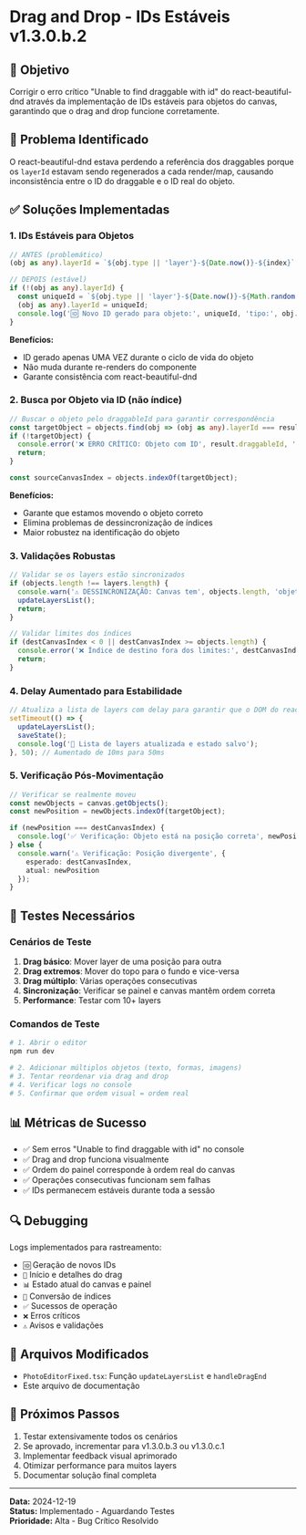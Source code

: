 # Drag and Drop - IDs Estáveis v1.3.0.b.2

## 🎯 Objetivo
Corrigir o erro crítico "Unable to find draggable with id" do react-beautiful-dnd através da implementação de IDs estáveis para objetos do canvas, garantindo que o drag and drop funcione corretamente.

## 🐛 Problema Identificado
O react-beautiful-dnd estava perdendo a referência dos draggables porque os `layerId` estavam sendo regenerados a cada render/map, causando inconsistência entre o ID do draggable e o ID real do objeto.

## ✅ Soluções Implementadas

### 1. IDs Estáveis para Objetos
```typescript
// ANTES (problemático)
(obj as any).layerId = `${obj.type || 'layer'}-${Date.now()}-${index}`;

// DEPOIS (estável)
if (!(obj as any).layerId) {
  const uniqueId = `${obj.type || 'layer'}-${Date.now()}-${Math.random().toString(36).substr(2, 9)}`;
  (obj as any).layerId = uniqueId;
  console.log('🆔 Novo ID gerado para objeto:', uniqueId, 'tipo:', obj.type);
}
```

**Benefícios:**
- ID gerado apenas UMA VEZ durante o ciclo de vida do objeto
- Não muda durante re-renders do componente
- Garante consistência com react-beautiful-dnd

### 2. Busca por Objeto via ID (não índice)
```typescript
// Buscar o objeto pelo draggableId para garantir correspondência
const targetObject = objects.find(obj => (obj as any).layerId === result.draggableId);
if (!targetObject) {
  console.error('❌ ERRO CRÍTICO: Objeto com ID', result.draggableId, 'não encontrado no canvas');
  return;
}

const sourceCanvasIndex = objects.indexOf(targetObject);
```

**Benefícios:**
- Garante que estamos movendo o objeto correto
- Elimina problemas de dessincronização de índices
- Maior robustez na identificação do objeto

### 3. Validações Robustas
```typescript
// Validar se os layers estão sincronizados
if (objects.length !== layers.length) {
  console.warn('⚠️ DESSINCRONIZAÇÃO: Canvas tem', objects.length, 'objetos mas painel tem', layers.length, 'layers');
  updateLayersList();
  return;
}

// Validar limites dos índices
if (destCanvasIndex < 0 || destCanvasIndex >= objects.length) {
  console.error('❌ Índice de destino fora dos limites:', destCanvasIndex, 'array length:', objects.length);
  return;
}
```

### 4. Delay Aumentado para Estabilidade
```typescript
// Atualiza a lista de layers com delay para garantir que o DOM do react-beautiful-dnd está estável
setTimeout(() => {
  updateLayersList();
  saveState();
  console.log('🔄 Lista de layers atualizada e estado salvo');
}, 50); // Aumentado de 10ms para 50ms
```

### 5. Verificação Pós-Movimentação
```typescript
// Verificar se realmente moveu
const newObjects = canvas.getObjects();
const newPosition = newObjects.indexOf(targetObject);

if (newPosition === destCanvasIndex) {
  console.log('✅ Verificação: Objeto está na posição correta', newPosition);
} else {
  console.warn('⚠️ Verificação: Posição divergente', {
    esperado: destCanvasIndex,
    atual: newPosition
  });
}
```

## 🧪 Testes Necessários

### Cenários de Teste
1. **Drag básico**: Mover layer de uma posição para outra
2. **Drag extremos**: Mover do topo para o fundo e vice-versa
3. **Drag múltiplo**: Várias operações consecutivas
4. **Sincronização**: Verificar se painel e canvas mantêm ordem correta
5. **Performance**: Testar com 10+ layers

### Comandos de Teste
```bash
# 1. Abrir o editor
npm run dev

# 2. Adicionar múltiplos objetos (texto, formas, imagens)
# 3. Tentar reordenar via drag and drop
# 4. Verificar logs no console
# 5. Confirmar que ordem visual = ordem real
```

## 📊 Métricas de Sucesso
- ✅ Sem erros "Unable to find draggable with id" no console
- ✅ Drag and drop funciona visualmente
- ✅ Ordem do painel corresponde à ordem real do canvas
- ✅ Operações consecutivas funcionam sem falhas
- ✅ IDs permanecem estáveis durante toda a sessão

## 🔍 Debugging
Logs implementados para rastreamento:
- `🆔` Geração de novos IDs
- `🎯` Início e detalhes do drag
- `📊` Estado atual do canvas e painel
- `🔄` Conversão de índices
- `✅` Sucessos de operação
- `❌` Erros críticos
- `⚠️` Avisos e validações

## 📝 Arquivos Modificados
- `PhotoEditorFixed.tsx`: Função `updateLayersList` e `handleDragEnd`
- Este arquivo de documentação

## 🚀 Próximos Passos
1. Testar extensivamente todos os cenários
2. Se aprovado, incrementar para v1.3.0.b.3 ou v1.3.0.c.1
3. Implementar feedback visual aprimorado
4. Otimizar performance para muitos layers
5. Documentar solução final completa

---
**Data:** 2024-12-19  
**Status:** Implementado - Aguardando Testes  
**Prioridade:** Alta - Bug Crítico Resolvido
